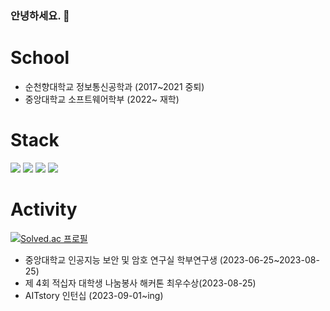 ### 안녕하세요. 👋

# School
* 순천향대학교 정보통신공학과 (2017~2021 중퇴)
* 중앙대학교 소프트웨어학부 (2022~ 재학)

# Stack
<img src="https://img.shields.io/badge/Flutter-02569B?style=flat-square&logo=Flutter&logoColor=white"/> 
<img src="https://img.shields.io/badge/Spring Boot-6DB33F?style=flat-square&logo=Spring Boot&logoColor=white"/> 
<img src="https://img.shields.io/badge/Spring Boot-6DB33F?style=flat-square&logo=Spring Boot&logoColor=white"/> 
<img src="https://img.shields.io/badge/MySQL-4479A1?style=flat-square&logo=MySQL&logoColor=white"/> 


# Activity
[![Solved.ac
프로필](http://mazassumnida.wtf/api/v2/generate_badge?boj=tigerfrom2)](https://solved.ac/tigerfrom2)

* 중앙대학교 인공지능 보안 및 암호 연구실 학부연구생 (2023-06-25~2023-08-25)
* 제 4회 적십자 대학생 나눔봉사 해커톤 최우수상(2023-08-25)
* AITstory 인턴십 (2023-09-01~ing)

<!--

**ChoBeomHee/ChoBeomHee** is a ✨ _special_ ✨ repository because its `README.md` (this file) appears on your GitHub profile.

Here are some ideas to get you started:

- 🔭 I’m currently working on ...
- 🌱 I’m currently learning ...
- 👯 I’m looking to collaborate on ...
- 🤔 I’m looking for help with ...
- 💬 Ask me about ...
- 📫 How to reach me: ...
- 😄 Pronouns: ...
- ⚡ Fun fact: ...
-->
